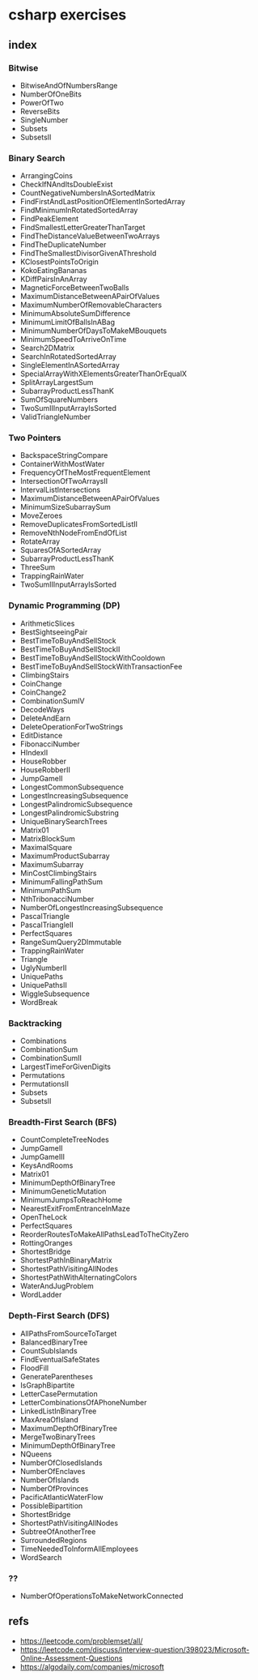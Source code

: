 # csharp exercises


## index

### Bitwise
- BitwiseAndOfNumbersRange
- NumberOfOneBits
- PowerOfTwo
- ReverseBits
- SingleNumber
- Subsets
- SubsetsII

### Binary Search
- ArrangingCoins
- CheckIfNAndItsDoubleExist
- CountNegativeNumbersInASortedMatrix
- FindFirstAndLastPositionOfElementInSortedArray
- FindMinimumInRotatedSortedArray
- FindPeakElement
- FindSmallestLetterGreaterThanTarget
- FindTheDistanceValueBetweenTwoArrays
- FindTheDuplicateNumber
- FindTheSmallestDivisorGivenAThreshold
- KClosestPointsToOrigin
- KokoEatingBananas
- KDiffPairsInAnArray
- MagneticForceBetweenTwoBalls
- MaximumDistanceBetweenAPairOfValues
- MaximumNumberOfRemovableCharacters
- MinimumAbsoluteSumDifference
- MinimumLimitOfBallsInABag
- MinimumNumberOfDaysToMakeMBouquets
- MinimumSpeedToArriveOnTime
- Search2DMatrix
- SearchInRotatedSortedArray
- SingleElementInASortedArray
- SpecialArrayWithXElementsGreaterThanOrEqualX
- SplitArrayLargestSum
- SubarrayProductLessThanK
- SumOfSquareNumbers
- TwoSumIIInputArrayIsSorted
- ValidTriangleNumber

### Two Pointers
- BackspaceStringCompare
- ContainerWithMostWater
- FrequencyOfTheMostFrequentElement
- IntersectionOfTwoArraysII
- IntervalListIntersections
- MaximumDistanceBetweenAPairOfValues
- MinimumSizeSubarraySum
- MoveZeroes
- RemoveDuplicatesFromSortedListII
- RemoveNthNodeFromEndOfList
- RotateArray
- SquaresOfASortedArray
- SubarrayProductLessThanK
- ThreeSum
- TrappingRainWater
- TwoSumIIInputArrayIsSorted

### Dynamic Programming (DP)
- ArithmeticSlices
- BestSightseeingPair
- BestTimeToBuyAndSellStock
- BestTimeToBuyAndSellStockII
- BestTimeToBuyAndSellStockWithCooldown
- BestTimeToBuyAndSellStockWithTransactionFee
- ClimbingStairs
- CoinChange
- CoinChange2
- CombinationSumIV
- DecodeWays
- DeleteAndEarn
- DeleteOperationForTwoStrings
- EditDistance
- FibonacciNumber
- HIndexII
- HouseRobber
- HouseRobberII
- JumpGameII
- LongestCommonSubsequence
- LongestIncreasingSubsequence
- LongestPalindromicSubsequence
- LongestPalindromicSubstring
- UniqueBinarySearchTrees
- Matrix01
- MatrixBlockSum
- MaximalSquare
- MaximumProductSubarray
- MaximumSubarray
- MinCostClimbingStairs
- MinimumFallingPathSum
- MinimumPathSum
- NthTribonacciNumber
- NumberOfLongestIncreasingSubsequence
- PascalTriangle
- PascalTriangleII
- PerfectSquares
- RangeSumQuery2DImmutable
- TrappingRainWater
- Triangle
- UglyNumberII
- UniquePaths
- UniquePathsII
- WiggleSubsequence
- WordBreak

### Backtracking
- Combinations
- CombinationSum
- CombinationSumII
- LargestTimeForGivenDigits
- Permutations
- PermutationsII
- Subsets
- SubsetsII

### Breadth-First Search (BFS)
- CountCompleteTreeNodes
- JumpGameII
- JumpGameIII
- KeysAndRooms
- Matrix01
- MinimumDepthOfBinaryTree
- MinimumGeneticMutation
- MinimumJumpsToReachHome
- NearestExitFromEntranceInMaze
- OpenTheLock
- PerfectSquares
- ReorderRoutesToMakeAllPathsLeadToTheCityZero
- RottingOranges
- ShortestBridge
- ShortestPathInBinaryMatrix
- ShortestPathVisitingAllNodes
- ShortestPathWithAlternatingColors
- WaterAndJugProblem
- WordLadder

### Depth-First Search (DFS)
- AllPathsFromSourceToTarget
- BalancedBinaryTree
- CountSubIslands
- FindEventualSafeStates
- FloodFill
- GenerateParentheses
- IsGraphBipartite
- LetterCasePermutation
- LetterCombinationsOfAPhoneNumber
- LinkedListInBinaryTree
- MaxAreaOfIsland
- MaximumDepthOfBinaryTree
- MergeTwoBinaryTrees
- MinimumDepthOfBinaryTree
- NQueens
- NumberOfClosedIslands
- NumberOfEnclaves
- NumberOfIslands
- NumberOfProvinces
- PacificAtlanticWaterFlow
- PossibleBipartition
- ShortestBridge
- ShortestPathVisitingAllNodes
- SubtreeOfAnotherTree
- SurroundedRegions
- TimeNeededToInformAllEmployees
- WordSearch

### ??
- NumberOfOperationsToMakeNetworkConnected


## refs

* https://leetcode.com/problemset/all/
* https://leetcode.com/discuss/interview-question/398023/Microsoft-Online-Assessment-Questions
* https://algodaily.com/companies/microsoft
